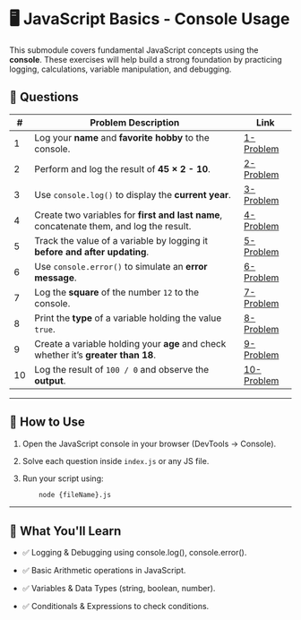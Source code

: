# 🖥️ JavaScript Basics - Console Usage  

This submodule covers fundamental JavaScript concepts using the **console**. These exercises will help build a strong foundation by practicing logging, calculations, variable manipulation, and debugging.  

## 📌 Questions  

| #  | Problem Description | Link |
|----|---------------------|------|
| 1  | Log your **name** and **favorite hobby** to the console. | [1-Problem](./1-Problem.js) |
| 2  | Perform and log the result of **45 × 2 - 10**. | [2-Problem](./2-Problem.js) |
| 3  | Use `console.log()` to display the **current year**. | [3-Problem](./3-Problem.js) |
| 4  | Create two variables for **first and last name**, concatenate them, and log the result. | [4-Problem](./4-Problem.js) |
| 5  | Track the value of a variable by logging it **before and after updating**. | [5-Problem](./5-Problem.js) |
| 6  | Use `console.error()` to simulate an **error message**. | [6-Problem](./6-Problem/) |
| 7  | Log the **square** of the number `12` to the console. | [7-Problem](./7-Problem/) |
| 8  | Print the **type** of a variable holding the value `true`. | [8-Problem](./8-Problem/) |
| 9  | Create a variable holding your **age** and check whether it’s **greater than 18**. | [9-Problem](./9-Problem/) |
| 10 | Log the result of `100 / 0` and observe the **output**. | [10-Problem](./10-Problem/) |

---

## 🚀 How to Use

1. Open the JavaScript console in your browser (DevTools → Console).  

2. Solve each question inside `index.js` or any JS file.  

3. Run your script using:  

    ```bash
        node {fileName}.js
    ```

---

## 🎯 What You'll Learn

- ✅ Logging & Debugging using console.log(), console.error().

- ✅ Basic Arithmetic operations in JavaScript.

- ✅ Variables & Data Types (string, boolean, number).

- ✅ Conditionals & Expressions to check conditions.
